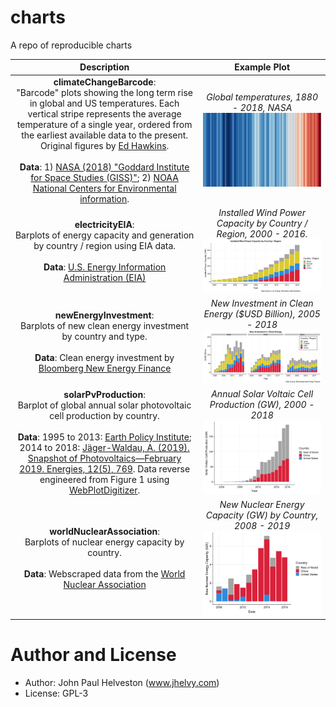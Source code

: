 charts
================

A repo of reproducible charts

| Description | Example Plot |
| :-----------: | :------------: |
| **climateChangeBarcode**:<br>"Barcode" plots showing the long term rise in global and US temperatures. Each vertical stripe represents the average temperature of a single year, ordered from the earliest available data to the present. Original figures by [Ed Hawkins](http://www.climate-lab-book.ac.uk/2018/warming-stripes/\#more-5516).<br><br>**Data**: 1) [NASA (2018) "Goddard Institute for Space Studies (GISS)"](https://climate.nasa.gov/vital-signs/global-temperature/); 2) [NOAA National Centers for Environmental information](http://www.ncdc.noaa.gov/cag/). | *Global temperatures, 1880 - 2018, NASA* <img src="./climateChangeBarcode/plots/nasa_global_preview.png" alt="climateChangeBarcode" width="1000"/> |
| **electricityEIA**:<br>Barplots of energy capacity and generation by country / region using EIA data.<br><br>**Data**: [U.S. Energy Information Administration (EIA)](https://www.eia.gov/beta/international/data/browser/) | *Installed Wind Power Capacity by Country / Region, 2000 - 2016.* <img src="./electricityEIA/plots/windCapacity.png" alt="electricityEIA" width="600"/> |
| **newEnergyInvestment**:<br>Barplots of new clean energy investment by country and type.<br><br>**Data**: Clean energy investment by [Bloomberg New Energy Finance](https://about.bnef.com/clean-energy-investment/) | *New Investment in Clean Energy ($USD Billion), 2005 - 2018* <img src="./newEnergyInvestment/plots/facetPlot.png" alt="newEnergyInvestment" width="600"/> |
| **solarPvProduction**:<br>Barplot of global annual solar photovoltaic cell production by country.<br><br>**Data**: 1995 to 2013: [Earth Policy Institute](http://www.earth-policy.org/data_center/C23); 2014 to 2018: [Jäger-Waldau, A. (2019). Snapshot of Photovoltaics—February 2019. Energies, 12(5), 769](https://www.mdpi.com/1996-1073/12/5/769). Data reverse engineered from Figure 1 using [WebPlotDigitizer](https://automeris.io/WebPlotDigitizer/). | *Annual Solar Voltaic Cell Production (GW), 2000 - 2018* <img src="./solarPvProduction/plots/solarPlot.png" alt="solarPvProduction" width="400"/> |
| **worldNuclearAssociation**:<br>Barplots of nuclear energy capacity by country.<br><br>**Data**: Webscraped data from the [World Nuclear Association](http://www.world-nuclear.org/information-library/facts-and-figures/world-nuclear-power-reactors-and-uranium-requireme.aspx) | *New Nuclear Energy Capacity (GW) by Country, 2008 - 2019* <img src="./worldNuclearAssociation/plots/newCapacity.png" alt="newCapacity" width="400"/> |

# Author and License
* Author: John Paul Helveston (www.jhelvy.com)
* License: GPL-3

